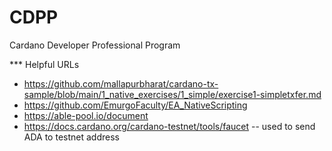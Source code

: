 # CDPP
Cardano Developer Professional Program

*** Helpful URLs
- https://github.com/mallapurbharat/cardano-tx-sample/blob/main/1_native_exercises/1_simple/exercise1-simpletxfer.md
- https://github.com/EmurgoFaculty/EA_NativeScripting
- https://able-pool.io/document
- https://docs.cardano.org/cardano-testnet/tools/faucet -- used to send ADA to testnet address